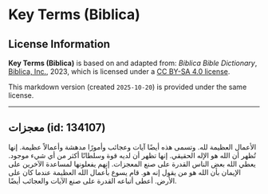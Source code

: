 # Key Terms (Biblica)

## License Information

**Key Terms (Biblica)** is based on and adapted from: _Biblica Bible Dictionary_, [Biblica, Inc.](https://www.biblica.com/), 2023, which is licensed under a [CC BY-SA 4.0 license](https://creativecommons.org/licenses/by-sa/4.0/legalcode.en).

This markdown version (created `2025-10-20`) is provided under the same license.



--------------------------------

## معجزات (id: 134107)

الأعمال العظيمة لله. وتسمى هذه أيضًا آيات وعجائب وأمورًا مدهشة وأعمالاً عظيمة. إنها تُظهر أن الله هو الإله الحقيقي. إنها تظهر أن لديه قوة وسلطانًا أكثر من أي شيء موجود. يعطي الله بعض الناس القدرة على صنع المعجزات. إنهم يفعلونها لمساعدة الآخرين على الإيمان بأن الله هو من يقول إنه هو. قام يسوع بأعمال الله العظيمة عندما كان على الأرض. أعطى أتباعه القدرة على صنع الآيات والعجائب أيضًا.


